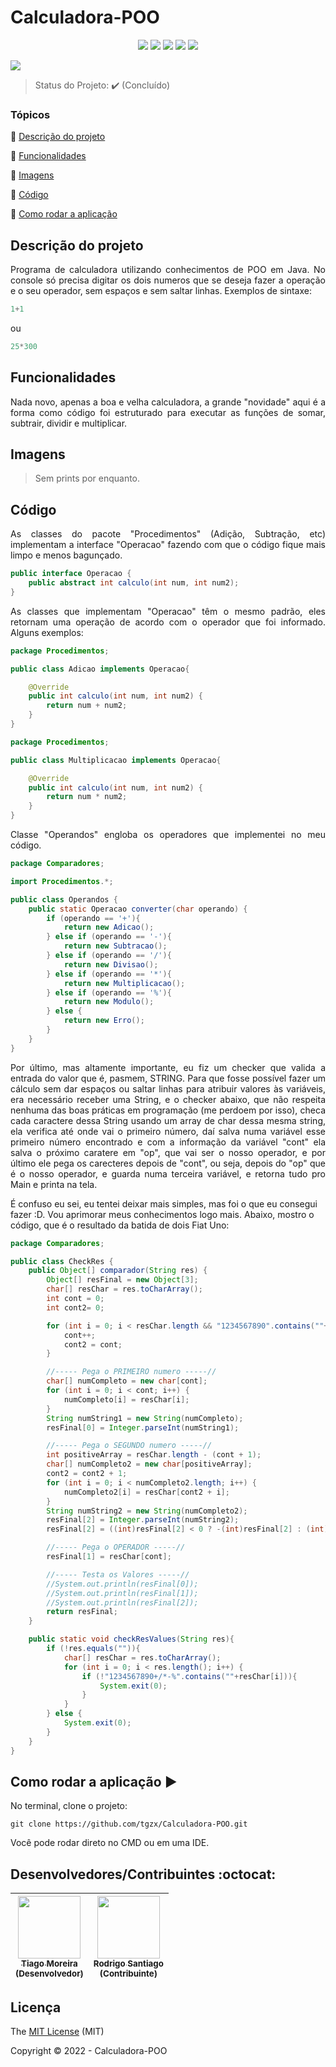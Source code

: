 <h1>Calculadora-POO</h1> 

<p align="center">
  <img src="http://img.shields.io/static/v1?label=Java&message=1.8.0_291&color=orange&style=for-the-badge&logo=java"/>
  <img src="http://img.shields.io/static/v1?label=ANSI&message=A%20little%20bitter&color=blue&style=for-the-badge&logo=ANSI"/>
  <img src="http://img.shields.io/static/v1?label=TESTES&message=%3E100&color=GREEN&style=for-the-badge"/>
  <img src="http://img.shields.io/static/v1?label=STATUS&message=CONCLUIDO&color=GREEN&style=for-the-badge"/>
  <img src="http://img.shields.io/static/v1?label=License&message=MIT&color=green&style=for-the-badge"/>
</p>

<a href="https://hits.seeyoufarm.com"><img src="https://hits.seeyoufarm.com/api/count/incr/badge.svg?url=https%3A%2F%2Fgithub.com%2Ftgzx%2FCalculadora-POO&count_bg=%232B1A82&title_bg=%235C66AE&icon=github.svg&icon_color=%23E1E1E1&title=Views&edge_flat=false"/></a>

> Status do Projeto: :heavy_check_mark: (Concluído)

### Tópicos 

:small_blue_diamond: [Descrição do projeto](#descrição-do-projeto)

:small_blue_diamond: [Funcionalidades](#funcionalidades)

:small_blue_diamond: [Imagens](#imagens)

:small_blue_diamond: [Código](#código)

:small_blue_diamond: [Como rodar a aplicação](#como-rodar-a-aplicação-arrow_forward)


## Descrição do projeto 

<p align="justify">
  Programa de calculadora utilizando conhecimentos de POO em Java. No console só precisa digitar os dois numeros que se deseja fazer a operação e o seu operador, sem espaços e sem saltar linhas. Exemplos de sintaxe: 
</p>

~~~java
1+1
~~~
ou
~~~java
25*300
~~~

## Funcionalidades
<p align="justify">
  Nada novo, apenas a boa e velha calculadora, a grande "novidade" aqui é a forma como código foi estruturado para executar as funções de somar, subtrair, dividir e multiplicar.
</p>

## Imagens

> Sem prints por enquanto.

## Código
<p align="justify">
  As classes do pacote "Procedimentos" (Adição, Subtração, etc) implementam a interface "Operacao" fazendo com que o código fique mais limpo e menos bagunçado.
  </p>
  
~~~java
public interface Operacao {
    public abstract int calculo(int num, int num2);
}
~~~

<p align="justify">
  As classes que implementam "Operacao" têm o mesmo padrão, eles retornam uma operação de acordo com o operador que foi informado. Alguns exemplos:
  </p>
  
~~~java
package Procedimentos;

public class Adicao implements Operacao{

    @Override
    public int calculo(int num, int num2) {
        return num + num2;
    }
}
~~~

~~~java
package Procedimentos;

public class Multiplicacao implements Operacao{

    @Override
    public int calculo(int num, int num2) {
        return num * num2;
    }
}
~~~

<p align="justify">
  Classe "Operandos" engloba os operadores que implementei no meu código.
  </p>
  
~~~java
package Comparadores;

import Procedimentos.*;

public class Operandos {
    public static Operacao converter(char operando) {
        if (operando == '+'){
            return new Adicao();
        } else if (operando == '-'){
            return new Subtracao();
        } else if (operando == '/'){
            return new Divisao();
        } else if (operando == '*'){
            return new Multiplicacao();
        } else if (operando == '%'){
            return new Modulo();
        } else {
            return new Erro();
        }
    }
}
~~~

<p align="justify">
  Por último, mas altamente importante, eu fiz um checker que valida a entrada do valor que é, pasmem, STRING. Para que fosse possível fazer um cálculo sem dar espaços ou saltar linhas para atribuir valores às variáveis, era necessário receber uma String, e o checker abaixo, que não respeita nenhuma das boas práticas em programação (me perdoem por isso), checa cada caractere dessa String usando um array de char dessa mesma string, ela verifica até onde vai o primeiro número, daí salva numa variável esse primeiro número encontrado e com a informação da variável "cont" ela salva o próximo caratere em "op", que vai ser o nosso operador, e por último ele pega os carecteres depois de "cont", ou seja, depois do "op" que é o nosso operador, e guarda numa terceira variável, e retorna tudo pro Main e printa na tela. 
  
  É confuso eu sei, eu tentei deixar mais simples, mas foi o que eu consegui fazer :D. Vou aprimorar meus conhecimentos logo mais. Abaixo, mostro o código, que é o resultado da batida de dois Fiat Uno:
  </p>
  
~~~java
package Comparadores;

public class CheckRes {
    public Object[] comparador(String res) {
        Object[] resFinal = new Object[3];
        char[] resChar = res.toCharArray();
        int cont = 0;
        int cont2= 0;

        for (int i = 0; i < resChar.length && "1234567890".contains(""+resChar[i]); i++) {
            cont++;
            cont2 = cont;
        }

        //----- Pega o PRIMEIRO numero -----//
        char[] numCompleto = new char[cont];
        for (int i = 0; i < cont; i++) {
            numCompleto[i] = resChar[i];
        }
        String numString1 = new String(numCompleto);
        resFinal[0] = Integer.parseInt(numString1);

        //----- Pega o SEGUNDO numero -----//
        int positiveArray = resChar.length - (cont + 1);
        char[] numCompleto2 = new char[positiveArray];
        cont2 = cont2 + 1;
        for (int i = 0; i < numCompleto2.length; i++) {
            numCompleto2[i] = resChar[cont2 + i];
        }
        String numString2 = new String(numCompleto2);
        resFinal[2] = Integer.parseInt(numString2);
        resFinal[2] = ((int)resFinal[2] < 0 ? -(int)resFinal[2] : (int)resFinal[2]);

        //----- Pega o OPERADOR -----//
        resFinal[1] = resChar[cont];

        //----- Testa os Valores -----//
        //System.out.println(resFinal[0]);
        //System.out.println(resFinal[1]);
        //System.out.println(resFinal[2]);
        return resFinal;
    }

    public static void checkResValues(String res){
        if (!res.equals("")){
            char[] resChar = res.toCharArray();
            for (int i = 0; i < res.length(); i++) {
                if (!"1234567890+/*-%".contains(""+resChar[i])){
                    System.exit(0);
                }
            }
        } else {
            System.exit(0);
        }
    }
}
~~~
  
## Como rodar a aplicação :arrow_forward:

No terminal, clone o projeto: 

~~~
git clone https://github.com/tgzx/Calculadora-POO.git
~~~

Você pode rodar direto no CMD ou em uma IDE.

## Desenvolvedores/Contribuintes :octocat:

| [<img src="https://avatars.githubusercontent.com/u/82123497?v=4" width=100><br><sub>Tiago Moreira<br>(Desenvolvedor)</sub>](https://github.com/tgzx) | [<img src="https://avatars.githubusercontent.com/u/11353496?v=4" width=100><br><sub>Rodrigo Santiago<br>(Contribuinte)</sub>](https://github.com/RodrigoSantiago) |
| :---: | :---: 

## Licença 

The [MIT License]() (MIT)

Copyright :copyright: 2022 - Calculadora-POO
